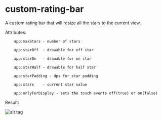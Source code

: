 custom-rating-bar
=================

A custom rating bar that will resize all the stars to the current view.

Attributes:

        app:maxStars - number of stars   

        app:starOff  - drawable for off star
        
        app:starOn   - drawable for on star

        app:starHalf - drawable for half star
        
        app:starPadding - dps for star padding
        
        app:stars    - current star value
        
        app:onlyForDisplay - sets the touch events off(true) or on(false)
        
        
        
        
Result:

![alt tag](https://raw.githubusercontent.com/kanytu/custom-rating-bar/master/readme/example.gif)

